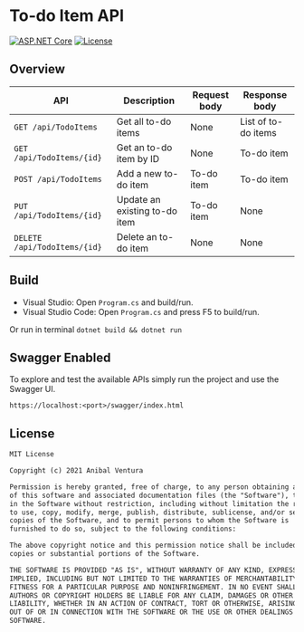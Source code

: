 # To-do Item API

[![ASP.NET Core](https://img.shields.io/static/v1?label=ASP.NET%20Core&message=5.0&color=purple)](https://dotnet.microsoft.com/apps/aspnet)
[![License](https://img.shields.io/static/v1?label=License&message=MIT&color=blue)](LICENCE)

## Overview

| API  | Description | Request body | Response body |
| ------------- | ------------- | ------------- | ------------- |
| `GET /api/TodoItems`  | Get all to-do items  | None | List of to-do items  |
| `GET /api/TodoItems/{id}`  | Get an to-do item by ID  | None  | To-do item  |
| `POST /api/TodoItems`  | Add a new to-do item  | To-do item  | To-do item  |
| `PUT /api/TodoItems/{id}`  | Update an existing to-do item  | To-do item  | None  |
| `DELETE /api/TodoItems/{id}`  | Delete an to-do item  | None  | None |

## Build
* Visual Studio: Open `Program.cs` and build/run.
* Visual Studio Code: Open `Program.cs` and press F5 to build/run.

Or run in terminal `dotnet build && dotnet run`

## Swagger Enabled

To explore and test the available APIs simply run the project and use the Swagger UI.

`https://localhost:<port>/swagger/index.html`

## License

```xml
MIT License

Copyright (c) 2021 Anibal Ventura

Permission is hereby granted, free of charge, to any person obtaining a copy
of this software and associated documentation files (the "Software"), to deal
in the Software without restriction, including without limitation the rights
to use, copy, modify, merge, publish, distribute, sublicense, and/or sell
copies of the Software, and to permit persons to whom the Software is
furnished to do so, subject to the following conditions:

The above copyright notice and this permission notice shall be included in all
copies or substantial portions of the Software.

THE SOFTWARE IS PROVIDED "AS IS", WITHOUT WARRANTY OF ANY KIND, EXPRESS OR
IMPLIED, INCLUDING BUT NOT LIMITED TO THE WARRANTIES OF MERCHANTABILITY,
FITNESS FOR A PARTICULAR PURPOSE AND NONINFRINGEMENT. IN NO EVENT SHALL THE
AUTHORS OR COPYRIGHT HOLDERS BE LIABLE FOR ANY CLAIM, DAMAGES OR OTHER
LIABILITY, WHETHER IN AN ACTION OF CONTRACT, TORT OR OTHERWISE, ARISING FROM,
OUT OF OR IN CONNECTION WITH THE SOFTWARE OR THE USE OR OTHER DEALINGS IN THE
SOFTWARE.
```